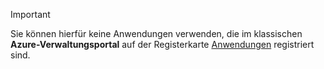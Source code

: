 > [!IMPORTANT]
> Sie können hierfür keine Anwendungen verwenden, die im klassischen **Azure-Verwaltungsportal** auf der Registerkarte [Anwendungen](https://manage.windowsazure.com/) registriert sind.
> 
> 



<!--HONumber=Jan17_HO1-->


